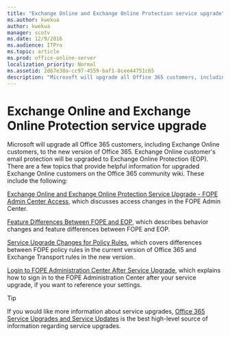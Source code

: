 ```yaml
---
title: "Exchange Online and Exchange Online Protection service upgrade"
ms.author: kwekua
author: kwekua
manager: scotv
ms.date: 12/9/2016
ms.audience: ITPro
ms.topic: article
ms.prod: office-online-server
localization_priority: Normal
ms.assetid: 2d67e30a-cc97-4559-baf1-8cee44751c65
description: "Microsoft will upgrade all Office 365 customers, including Exchange Online customers, to the new version of Office 365. Exchange Online customer's email protection will be upgraded to Exchange Online Protection (EOP). There are a few topics that provide helpful information for upgraded Exchange Online customers on the Office 365 community wiki. These include the following:"
---
```


# Exchange Online and Exchange Online Protection service upgrade

Microsoft will upgrade all Office 365 customers, including Exchange Online customers, to the new version of Office 365. Exchange Online customer's email protection will be upgraded to Exchange Online Protection (EOP). There are a few topics that provide helpful information for upgraded Exchange Online customers on the Office 365 community wiki. These include the following:
  
[Exchange Online and Exchange Online Protection Service Upgrade - FOPE Admin Center Access](https://go.microsoft.com/fwlink/?LinkId=283968), which discusses access changes in the FOPE Admin Center. 
  
[Feature Differences Between FOPE and EOP](https://go.microsoft.com/fwlink/?LinkId=283975), which describes behavior changes and feature differences between FOPE and EOP.
  
[Service Upgrade Changes for Policy Rules](https://go.microsoft.com/fwlink/?LinkId=283969), which covers differences between FOPE policy rules in the current version of Office 365 and Exchange Transport rules in the new version.
  
[Login to FOPE Administration Center After Service Upgrade](https://go.microsoft.com/fwlink/?LinkId=285359), which explains how to sign in to the FOPE Administration Center after your service upgrade, if you want to reference your settings.
  
> [!TIP]
> If you would like more information about service upgrades, [Office 365 Service Upgrades and Service Updates](https://go.microsoft.com/fwlink/?LinkID=282327) is the best high-level source of information regarding service upgrades. 
  


